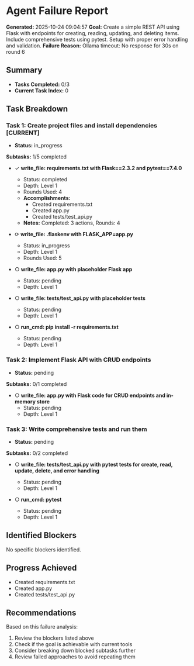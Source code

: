 # Agent Failure Report

**Generated:** 2025-10-24 09:04:57
**Goal:** Create a simple REST API using Flask with endpoints for creating, reading, updating, and deleting items. Include comprehensive tests using pytest. Setup with proper error handling and validation.
**Failure Reason:** Ollama timeout: No response for 30s on round 6

## Summary

- **Tasks Completed:** 0/3
- **Current Task Index:** 0

## Task Breakdown

### Task 1: Create project files and install dependencies **[CURRENT]**

- **Status:** in_progress

**Subtasks:** 1/5 completed

- ✓ **write_file: requirements.txt with Flask==2.3.2 and pytest==7.4.0**
  - Status: completed
  - Depth: Level 1
  - Rounds Used: 4
  - **Accomplishments:**
    - Created requirements.txt
    - Created app.py
    - Created tests/test_api.py
  - **Notes:** Completed: 3 actions, Rounds: 4

- ⟳ **write_file: .flaskenv with FLASK_APP=app.py**
  - Status: in_progress
  - Depth: Level 1
  - Rounds Used: 5

- ○ **write_file: app.py with placeholder Flask app**
  - Status: pending
  - Depth: Level 1

- ○ **write_file: tests/test_api.py with placeholder tests**
  - Status: pending
  - Depth: Level 1

- ○ **run_cmd: pip install -r requirements.txt**
  - Status: pending
  - Depth: Level 1


### Task 2: Implement Flask API with CRUD endpoints 

- **Status:** pending

**Subtasks:** 0/1 completed

- ○ **write_file: app.py with Flask code for CRUD endpoints and in-memory store**
  - Status: pending
  - Depth: Level 1


### Task 3: Write comprehensive tests and run them 

- **Status:** pending

**Subtasks:** 0/2 completed

- ○ **write_file: tests/test_api.py with pytest tests for create, read, update, delete, and error handling**
  - Status: pending
  - Depth: Level 1

- ○ **run_cmd: pytest**
  - Status: pending
  - Depth: Level 1


## Identified Blockers

No specific blockers identified.

## Progress Achieved

- Created requirements.txt
- Created app.py
- Created tests/test_api.py

## Recommendations

Based on this failure analysis:
1. Review the blockers listed above
2. Check if the goal is achievable with current tools
3. Consider breaking down blocked subtasks further
4. Review failed approaches to avoid repeating them
